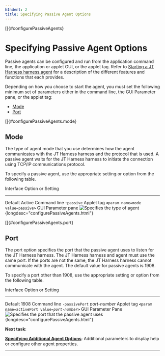 ```yaml
---
hIndent: 2
title: Specifying Passive Agent Options
---
```


[]{#configurePassiveAgents}

# Specifying Passive Agent Options

Passive agents can be configured and run from the application command line, the application or
applet GUI, or the applet tag. Refer to [Starting a JT Harness harness agent](startAgent.html) for a
description of the different features and functions that each provides.

Depending on how you choose to start the agent, you must set the following minimum set of parameters
either in the command line, the GUI Parameter pane, or the applet tag:

-   [Mode](#configurePassiveAgents.mode)
-   [Port](#configurePassiveAgents.port)

[]{#configurePassiveAgents.mode}

## Mode

The type of agent mode that you use determines how the agent communicates with the JT Harness
harness and the protocol that is used. A passive agent waits for the JT Harness harness to initiate
the connection using TCP/IP communications protocol.

To specify a passive agent, use the appropriate setting or option from the following table.

  Interface            Option or Setting
  -------------------- ------------------------------------------------------------------------------------------------------
  Default              Active
  Command line         \-`passive`
  Applet tag           **`<`**`param name=mode value=passive`**`>`**
  GUI Parameter pane   ![Specifies the type of agent](../../images/passiveMode.gif){longdesc="configurePassiveAgents.html"}

[]{#configurePassiveAgents.port}

## Port

The port option specifies the port that the passive agent uses to listen for the JT Harness harness.
The JT Harness harness and agent must use the same port. If the ports are not the same, the JT
Harness harness cannot communicate with the agent. The default value for passive agents is 1908.

To specify a port other than 1908, use the appropriate setting or option from the following table.

  Interface            Option or Setting
  -------------------- -------------------------------------------------------------------------------------------------------------------------
  Default              1908
  Command line         `-passivePort` *port-number*
  Applet tag           **`<`**`param name=activePort value=`*`port-number`***`>`**
  GUI Parameter Pane   ![Specifies the port that the passive agent uses](../../images/passivePort.gif){longdesc="configurePassiveAgents.html"}

**Next task:**

[**Specifying Additional Agent Options**](additionalOptions.html): Additional parameters to display
help or configure other agent properties.

----------------------------------------------------------------------------------------------------

